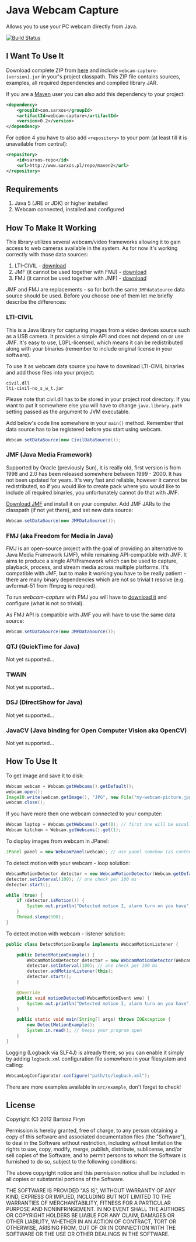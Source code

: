# Java Webcam Capture

Allows you to use your PC webcam directly from Java.

[![Build Status](https://secure.travis-ci.org/sarxos/webcam-capture.png?branch=master)](http://travis-ci.org/sarxos/webcam-capture)

## I Want To Use It

Download complete ZIP from [here](http://www.sarxos.pl/repo/maven2/com/sarxos/webcam-capture/0.2/webcam-capture-0.2-dist.zip) 
and include ```webcam-capture-[version].jar``` in your's project classpath. This ZIP file contains sources, examples, all 
required dependencies and compiled library JAR.  

If you are a [Maven](http://maven.apache.org/) user you can also add this dependency to your project:

```xml
<dependency>
	<groupId>com.sarxos</groupId>
	<artifactId>webcam-capture</artifactId>
	<version>0.2</version>
</dependency>
```

For option 4 you have to also add ```<repository>``` to your pom (at least till it is unavailable from central):

```xml
<repository>
	<id>sarxos-repo</id>
	<url>http://www.sarxos.pl/repo/maven2</url>
</repository>
```

## Requirements

1. Java 5 (JRE or JDK) or higher installed
2. Webcam connected, installed and configured

## How To Make It Working

This library utilizes several webcam/video frameworks allowing it to gain access 
to web cameras available in the system. As for now it's working correctly with 
those data sources:

1. LTI-CIVIL - [download](http://lti-civil.org/download.php)
2. JMF (it cannot be used together with FMJ) - [download](http://www.oracle.com/technetwork/java/javase/download-142937.html)
3. FMJ (it cannot be used together with JMF) - [download](http://fmj-sf.net/downloads.php)

JMF and FMJ are replacements - so for both the same ```JMFdataSource``` data source should be used. 
Before you choose one of them let me briefly describe the differences:

### LTI-CIVIL

This is a Java library for capturing images from a video devices source such as a USB camera. It provides a 
simple API and does not depend on or use JMF. It's easy to use, LGPL-licensed, which means it can be 
redistributed along with your binaries (remember to include original license in your software).

To use it as webcam data source you have to download LTI-CIVIL binaries and add those files
into your project:

```
civil.dll
lti-civil-no_s_w_t.jar
```

Please note that civil.dll has to be stored in your project root directory. If you want to put it 
somewhere else you will have to change ```java.library.path``` setting passed as the argument 
to JVM executable.

Add below's code line somewhere in your ```main()``` method. Remember that data source has to be
registered before you start using webcam.

```java
Webcam.setDataSource(new CivilDataSource());
```

### JMF (Java Media Framework)

Supported by Oracle (previously Sun), it is really old, first version is from 1998 and 2.0 
has been released somewhere between 1999 - 2000. It has not been updated for years. It's very 
fast and reliable, however it cannot be redistributed, so if you would like to create pack
where you would like to include all required binaries, you unfortunately cannot do that with JMF. 

[Download JMF](http://www.oracle.com/technetwork/java/javase/download-142937.html) and  install
it on your computer. Add JMF JARs to the classpath (if not yet there), and set new data source: 

```java
Webcam.setDataSource(new JMFDataSource());
```

### FMJ (aka Freedom for Media in Java)

FMJ is an open-source project with the goal of providing an alternative to Java Media Framework 
(JMF), while remaining API-compatible with JMF. It aims to produce a single API/Framework which 
can be used to capture, playback, process, and stream media across multiple platforms. It's compatible
with JMF, but to make it working you have to be really patient - there are many binary dependencies
which are not so trivial t resolve (e.g. avformat-51 from ffmpeg is required).

To run _webcam-capture_ with FMJ you will have to [download it](http://fmj-sf.net/downloads.php) and
configure (what is not so trivial).

As FMJ API is compatible with JMF you will have to use the same data source:

```java
Webcam.setDataSource(new JMFDataSource());
```

### QTJ (QuickTime for Java)

Not yet supported...

### TWAIN

Not yet supported...

### DSJ (DirectShow for Java)

Not yet supported...

### JavaCV (Java binding for Open Computer Vision aka OpenCV)

Not yet supported...

## How To Use It

To get image and save it to disk:

```java
Webcam webcam = Webcam.getWebcams().getDefault();
webcam.open();
ImageIO.write(webcam.getImage(), "JPG", new File("my-webcam-picture.jpg")); // it will be created in project directory
webcam.close();
```

If you have more then one webcam connected to your computer:

```java
Webcam laptop = Webcam.getWebcams().get(0); // first one will be usually build-in one
Webcam kitchen = Webcam.getWebcams().get(1);
```

To display images from webcam in JPanel:

```java
JPanel panel = new WebcamPanel(webcam); // use panel somehow (as content pane, as subcomponents, etc)
```

To detect motion with your webcam - loop solution:

```java
WebcamMotionDetector detector = new WebcamMotionDetector(Webcam.getDefault());
detector.setInterval(100); // one check per 100 ms
detector.start();

while (true) {
	if (detector.isMotion()) {
		System.out.println("Detected motion I, alarm turn on you have");
	}
	Thread.sleep(500);
}
```

To detect motion with webcam - listener solution:

```java
public class DetectMotionExample implements WebcamMotionListener {

	public DetectMotionExample() {
		WebcamMotionDetector detector = new WebcamMotionDetector(Webcam.getDefault());
		detector.setInterval(100); // one check per 100 ms
		detector.addMotionListener(this);
		detector.start();
	}

	@Override
	public void motionDetected(WebcamMotionEvent wme) {
		System.out.println("Detected motion I, alarm turn on you have");
	}

	public static void main(String[] args) throws IOException {
		new DetectMotionExample();
		System.in.read(); // keeps your program open
	}
}
```

Logging (Logback via SLF4J) is already there, so you can enable it simply by adding 
```logback.xml``` configuration file somewhere in your filesystem and calling:

```java
WebcamLogConfigurator.configure("path/to/logback.xml");
```

There are more examples available in ```src/example```, don't forget to check!

## License

Copyright (C) 2012 Bartosz Firyn

Permission is hereby granted, free of charge, to any person obtaining a copy of this software and associated documentation files (the "Software"), to deal in the Software without restriction, including without limitation the rights to use, copy, modify, merge, publish, distribute, sublicense, and/or sell copies of the Software, and to permit persons to whom the Software is furnished to do so, subject to the following conditions:

The above copyright notice and this permission notice shall be included in all copies or substantial portions of the Software.

THE SOFTWARE IS PROVIDED "AS IS", WITHOUT WARRANTY OF ANY KIND, EXPRESS OR IMPLIED, INCLUDING BUT NOT LIMITED TO THE WARRANTIES OF MERCHANTABILITY, FITNESS FOR A PARTICULAR PURPOSE AND NONINFRINGEMENT. IN NO EVENT SHALL THE AUTHORS OR COPYRIGHT HOLDERS BE LIABLE FOR ANY CLAIM, DAMAGES OR OTHER LIABILITY, WHETHER IN AN ACTION OF CONTRACT, TORT OR OTHERWISE, ARISING FROM, OUT OF OR IN CONNECTION WITH THE SOFTWARE OR THE USE OR OTHER DEALINGS IN THE SOFTWARE.


